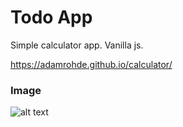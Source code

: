 # Todo App
Simple calculator app.  Vanilla js.  

https://adamrohde.github.io/calculator/

### Image
![alt text](https://github.com/adamRohde/calculator/edit/master/calculator-preview.jpg)





